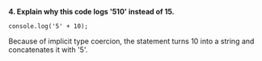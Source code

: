 **4. Explain why this code logs '510' instead of 15.**

```
console.log('5' + 10);
```

Because of implicit type coercion, the statement turns 10 into a string and concatenates it with '5'.
